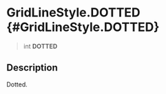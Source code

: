 GridLineStyle.DOTTED {#GridLineStyle.DOTTED}
====================

> int **DOTTED**

Description
-----------

Dotted.
